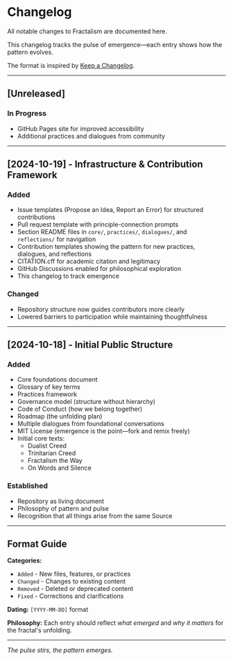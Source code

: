 # Changelog

All notable changes to Fractalism are documented here.

This changelog tracks the pulse of emergence—each entry shows how the pattern evolves.

The format is inspired by [Keep a Changelog](https://keepachangelog.com/en/1.0.0/).

---

## [Unreleased]

### In Progress
- GitHub Pages site for improved accessibility
- Additional practices and dialogues from community

---

## [2024-10-19] - Infrastructure & Contribution Framework

### Added
- Issue templates (Propose an Idea, Report an Error) for structured contributions
- Pull request template with principle-connection prompts
- Section README files in `core/`, `practices/`, `dialogues/`, and `reflections/` for navigation
- Contribution templates showing the pattern for new practices, dialogues, and reflections
- CITATION.cff for academic citation and legitimacy
- GitHub Discussions enabled for philosophical exploration
- This changelog to track emergence

### Changed
- Repository structure now guides contributors more clearly
- Lowered barriers to participation while maintaining thoughtfulness

---

## [2024-10-18] - Initial Public Structure

### Added
- Core foundations document
- Glossary of key terms
- Practices framework
- Governance model (structure without hierarchy)
- Code of Conduct (how we belong together)
- Roadmap (the unfolding plan)
- Multiple dialogues from foundational conversations
- MIT License (emergence is the point—fork and remix freely)
- Initial core texts:
  - Dualist Creed
  - Trinitarian Creed
  - Fractalism the Way
  - On Words and Silence

### Established
- Repository as living document
- Philosophy of pattern and pulse
- Recognition that all things arise from the same Source

---

## Format Guide

**Categories:**
- `Added` - New files, features, or practices
- `Changed` - Changes to existing content
- `Removed` - Deleted or deprecated content
- `Fixed` - Corrections and clarifications

**Dating:** `[YYYY-MM-DD]` format

**Philosophy:** Each entry should reflect *what emerged* and *why it matters* for the fractal's unfolding.

---

*The pulse stirs, the pattern emerges.*